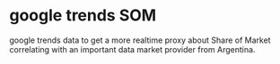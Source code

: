 # google trends SOM

google trends data to get a more realtime proxy about Share of Market correlating with an important data market provider from Argentina.
